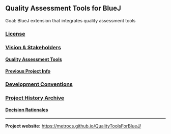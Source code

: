 ## Quality Assessment Tools for BlueJ

Goal: BlueJ extension that integrates quality assessment tools

### [License](LICENSE)

### [Vision & Stakeholders](Vision.md)
#### [Quality Assessment Tools](toolsForIntegration.md)

#### [Previous Project Info](archive/RequirementsSourceInfo.md)

### [Development Conventions](DevelopmentConventions.md)

### [Project History Archive](archive)
#### [Decision Rationales](archive/decisionNotes)

___

__Project website:__ https://metrocs.github.io/QualityToolsForBlueJ/
